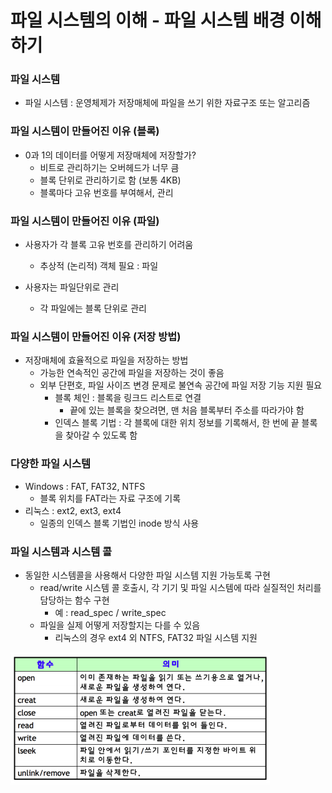 # 파일 시스템의 이해 - 파일 시스템 배경 이해하기



### 파일 시스템

- 파일 시스템 : 운영체제가 저장매체에 파일을 쓰기 위한 자료구조 또는 알고리즘





### 파일 시스템이 만들어진 이유 (블록)

- 0과 1의 데이터를 어떻게 저장매체에 저장할가?
  - 비트로 관리하기는 오버헤드가 너무 큼
  - 블록 단위로 관리하기로 함 (보통 4KB)
  - 블록마다 고유 번호를 부여해서, 관리



### 파일 시스템이 만들어진 이유 (파일)

- 사용자가 각 블록 고유 번호를 관리하기 어려움
  - 추상적 (논리적) 객체 필요 : 파일

- 사용자는 파일단위로 관리
  - 각 파일에는 블록 단위로 관리



### 파일 시스템이 만들어진 이유 (저장 방법)

- 저장매체에 효율적으로 파일을 저장하는 방법
  - 가능한 연속적인 공간에 파일을 저장하는 것이 좋음
  - 외부 단편호, 파일 사이즈 변경 문제로 불연속 공간에 파일 저장 기능 지원 필요
    - 블록 체인 : 블록을 링크드 리스트로 연결
      - 끝에 있는 블록을 찾으려면, 맨 처음 블록부터 주소를 따라가야 함
    - 인덱스 블록 기법 : 각 블록에 대한 위치 정보를 기록해서, 한 번에 끝 블록을 찾아갈 수 있도록 함



### 다양한 파일 시스템

- Windows : FAT, FAT32, NTFS
  - 블록 위치를 FAT라는 자료 구조에 기록
- 리눅스 : ext2, ext3, ext4
  - 일종의 인덱스 블록 기법인 inode 방식 사용



### 파일 시스템과 시스템 콜

- 동일한 시스템콜을 사용해서 다양한 파일 시스템 지원 가능토록 구현
  - read/write 시스템 콜 호출시, 각 기기 및 파일 시스템에 따라 실질적인 처리를 담당하는 함수 구현
    - 예 : read_spec / write_spec
  - 파일을 실제 어떻게 저장할지는 다를 수 있음
    - 리눅스의 경우 ext4 외 NTFS, FAT32 파일 시스템 지원

![img](../image/os/os_image55.png)